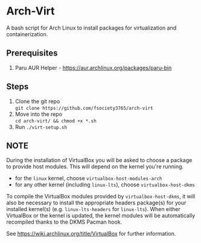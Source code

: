 # Arch-Virt
A bash script for Arch Linux to install packages for virtualization and containerization. 

## Prerequisites
1. Paru AUR Helper - https://aur.archlinux.org/packages/paru-bin

## Steps
1. Clone the git repo  
```git clone https://github.com/fsociety3765/arch-virt``` 
2. Move into the repo  
```cd arch-virt/ && chmod +x *.sh```  
3. Run `./virt-setup.sh`

## NOTE
During the installation of VirtualBox you will be asked to choose a package to provide host modules. This will depend on the kernel you're running.
- for the `linux` kernel, choose `virtualbox-host-modules-arch`
- for any other kernel (including `linux-lts`), choose `virtualbox-host-dkms`  

To compile the VirtualBox modules provided by `virtualbox-host-dkms`, it will also be necessary to install the appropriate headers package(s) for your installed kernel(s) (e.g. `linux-lts-headers` for `linux-lts`). When either VirtualBox or the kernel is updated, the kernel modules will be automatically recompiled thanks to the DKMS Pacman hook.

See https://wiki.archlinux.org/title/VirtualBox for further information. 
